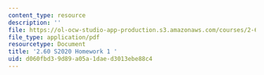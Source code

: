 ```yaml
---
content_type: resource
description: ''
file: https://ol-ocw-studio-app-production.s3.amazonaws.com/courses/2-60j-fundamentals-of-advanced-energy-conversion-spring-2020/d060fbd39d89a05a1daed3013ebe88c4_MIT2_60s20_hw1.pdf
file_type: application/pdf
resourcetype: Document
title: '2.60 S2020 Homework 1 '
uid: d060fbd3-9d89-a05a-1dae-d3013ebe88c4
---
```

